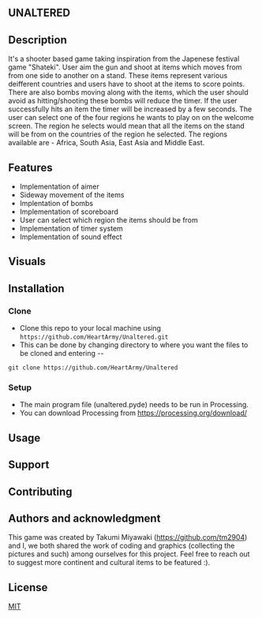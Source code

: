 ## UNALTERED 

## Description 
It's a shooter based game taking inspiration from the Japenese festival game "Shateki". User aim the gun and shoot at items which moves from from one side to another on a stand. These items represent various deifferent countries and users have to shoot at the items to score points. There are also bombs moving along with the items, which the user should avoid as hitting/shooting these bombs will reduce the timer. If the user successfully hits an item the timer will be increased by a few seconds. The user can select one of the four regions he wants to play on on the welcome screen. The region he selects would mean that all the items on the stand will be from on the countries of the region he selected. The regions available are - Africa, South Asia, East Asia and Middle East.


## Features
* Implementation of aimer
* Sideway movement of the items
* Implentation of bombs
* Implementation of scoreboard
* User can select which region the items should be from 
* Implementation of timer system
* Implementation of sound effect

## Visuals

## Installation

### Clone
- Clone this repo to your local machine using `https://github.com/HeartArmy/Unaltered.git`
- This can be done by changing directory to where you want the files to be cloned and entering --
```shell
git clone https://github.com/HeartArmy/Unaltered
```
### Setup
- The main program file (unaltered.pyde) needs to be run in Processing.
- You can download Processing from https://processing.org/download/

## Usage

## Support

## Contributing

## Authors and acknowledgment
This game was created by Takumi Miyawaki (https://github.com/tm2904) and I, we both shared the work of coding and graphics (collecting the pictures and such) among ourselves for this project. Feel free to reach out to suggest more continent and cultural items to be featured :).


## License
[MIT](https://choosealicense.com/licenses/mit/)
